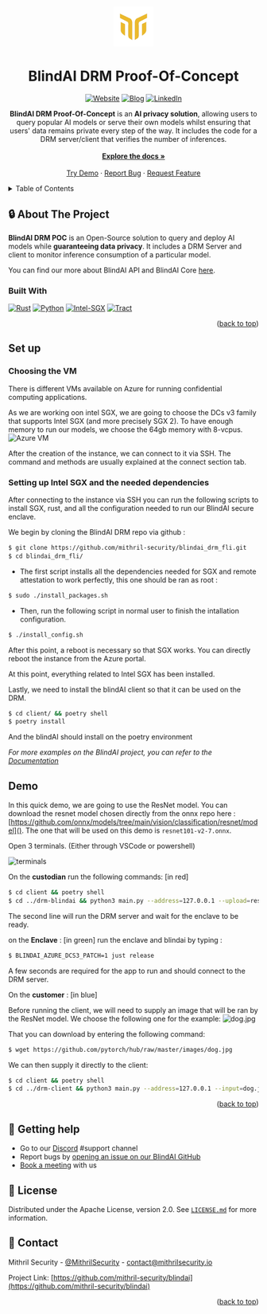 <a name="readme-top"></a>



<!-- PROJECT LOGO -->
<br />
<div align="center">
  <a href="https://github.com/mithril-security/blindai">
    <img src="https://github.com/mithril-security/blindai/raw/main/docs/assets/logo.png" alt="Logo" width="80" height="80">
  </a>

<h1 align="center">BlindAI DRM Proof-Of-Concept</h1>

[![Website][website-shield]][website-url]
[![Blog][blog-shield]][blog-url]
[![LinkedIn][linkedin-shield]][linkedin-url]

  <p align="center">
    <b>BlindAI DRM Proof-Of-Concept</b> is an <b>AI privacy solution</b>, allowing users to query popular AI models or serve their own models whilst ensuring that users' data remains private every step of the way.
    It includes the code for a DRM server/client that verifies the number of inferences. 
	<br /><br />
    <a href="https://blindai.mithrilsecurity.io/en/latest"><strong>Explore the docs »</strong></a>
    <br />
    <br />
    <a href="https://blindai.mithrilsecurity.io/en/latest/docs/getting-started/quick-tour/">Try Demo</a>
    ·
    <a href="https://github.com/mithril-security/blindai/issues">Report Bug</a>
    ·
    <a href="https://github.com/mithril-security/blindai/issues">Request Feature</a>
  </p>
</div>



<!-- TABLE OF CONTENTS -->
<details>
  <summary>Table of Contents</summary>
  <ol>
    <li>
      <a href="#-about-the-project">About The Project</a>
      <ul>
        <li><a href="#built-with">Built With</a></li>
      </ul>
    </li>
    <li>
      <a href="#-Set-up">Set up</a>
    </li>
    <li><a href="#-usage">Usage</a></li>
    <li><a href="#-getting-help">Getting Help</a></li>
    <li><a href="#-license">License</a></li>
    <li><a href="#-contact">Contact</a></li>
  </ol>
</details>

<!-- ABOUT THE PROJECT -->
## 🔒 About The Project

**BlindAI DRM POC** is an Open-Source solution to query and deploy AI models while **guaranteeing data privacy**. It includes a DRM Server and client to monitor inference consumption of a particular model.



You can find our more about BlindAI API and BlindAI Core [here](https://blindai.mithrilsecurity.io/en/latest/docs/getting-started/blindai_structure/).

### Built With 

[![Rust][Rust]][Rust-url] [![Python][Python]][Python-url] [![Intel-SGX][Intel-SGX]][Intel-sgx-url] [![Tract][Tract]][tract-url]

<p align="right">(<a href="#readme-top">back to top</a>)</p>

<!-- GETTING STARTED -->
## Set up

### Choosing the VM
There is different VMs available on Azure for running confidential computing applications. 

As we are working oon intel SGX, we are going to choose the DCs v3 family that supports Intel SGX (and more precisely SGX 2). To have enough memory to run our models, we choose the 64gb memory with 8-vcpus.
![Azure VM](https://github.com/mithril-security/blindai_drm_fli/blob/main/docs/assets/set_up.png)

After the creation of the instance, we can connect to it via SSH. The command and methods are usually explained at the  connect section tab.

### Setting up Intel SGX and the needed dependencies 
After connecting to the instance via SSH you can run the following scripts to install SGX, rust, and all the configuration needed to run our BlindAI secure enclave. 

We begin by cloning the BlindAI DRM repo via github :
```bash
$ git clone https://github.com/mithril-security/blindai_drm_fli.git
$ cd blindai_drm_fli/
```

- The first script installs all the dependencies needed for SGX and remote attestation to work perfectly, this one should be ran as root : 
```bash 
$ sudo ./install_packages.sh
``` 

- Then, run the following script in normal user to finish the intallation configuration.
```bash
$ ./install_config.sh
```

After this point, a reboot is necessary so that SGX works. You can directly reboot the instance from the Azure portal. 


<!-- - Usual dependencies
```bash 
sudo apt-get install -y libcurl4 libssl1.1 make cmake jq pkg-config libssl-dev protobuf-compiler curl gnupg software-properties-common
```

- Rust and its set-up
```bash
# install rust
curl --proto '=https' --tlsv1.2 -sSf https://sh.rustup.rs | sh

# Changing default to nightly
rustup default nightly
rustup target add x86_64-fortanix-unknown-sgx --toolchain nightly
```

- Installing intel SGX dependencies and fortanix
```bash
# Intel SGX 
echo "deb https://download.01.org/intel-sgx/sgx_repo/ubuntu $(lsb_release -cs) main" | sudo tee -a /etc/apt/sources.list.d/intel-sgx.list >/dev/null 

curl -sSL "https://download.01.org/intel-sgx/sgx_repo/ubuntu/intel-sgx-deb.key" | sudo apt-key add - 

sudo apt-get update

sudo apt-get install -y sgx-aesm-service libsgx-aesm-launch-plugin

# Fortanix & Just
cargo install fortanix-sgx-tools ftxsgx-simulator sgxs-tools --git https://github.com/mithril-security/rust-sgx --branch sim-mode

curl --proto '=https' --tlsv1.2 -sSf https://just.systems/install.sh | sudo bash -s -- --to /usr/bin

# Azure DCAP client
sudo apt-get remove -y libsgx-dcap-default-qpl 
curl -sSL https://packages.microsoft.com/keys/microsoft.asc | sudo apt-key add -
sudo add-apt-repository "https://packages.microsoft.com/ubuntu/20.04/prod"
sudo apt-get update && sudo apt-get install -y az-dcap-client
sudo ln -s /usr/lib/libdcap_quoteprov.so /usr/lib/x86_64-linux-gnu/libdcap_quoteprov.so.1
``` -->
At this point, everything related to Intel SGX has been installed. 

Lastly, we need to install the blindAI client so that it can be used on the DRM. 
```bash
$ cd client/ && poetry shell
$ poetry install
``` 
And the blindAI should install on the poetry environment

_For more examples on the BlindAI project, you can refer to the [Documentation](https://blindai.mithrilsecurity.io/en/latest/)_

## Demo

In this quick demo, we are going to use the ResNet model. 
You can download the resnet model chosen directly from the onnx repo here : [https://github.com/onnx/models/tree/main/vision/classification/resnet/model](). 
The one that will be used on this demo is `resnet101-v2-7.onnx`.

Open 3 terminals.
(Either through VSCode or powershell)

![terminals](https://github.com/mithril-security/blindai_drm_fli/blob/main/docs/assets/fli_1.png)

On the **custodian** run the following commands: [in red]
```bash
$ cd client && poetry shell
$ cd ../drm-blindai && python3 main.py --address=127.0.0.1 --upload=resnet101-v2-7.onnx
```

The second line will run the DRM server and wait for the enclave to be ready.
	

on the **Enclave** : [in green] 
	run the enclave and blindai by typing : 
```bash
$ BLINDAI_AZURE_DCS3_PATCH=1 just release 
```
A few seconds are required for the app to run and should connect to the DRM server. 
	
On the **customer** : [in blue]

Before running the client, we will need to supply an image that will be ran by the ResNet model. 
We choose the following one for the example: 
![dog.jpg](https://github.com/pytorch/hub/raw/master/images/dog.jpg)

That you can download by entering the following command: 
```bash
$ wget https://github.com/pytorch/hub/raw/master/images/dog.jpg
```
We can then supply it directly to the client:

```bash
$ cd client && poetry shell
$ cd ../drm-client && python3 main.py --address=127.0.0.1 --input=dog.jpg
```




<p align="right">(<a href="#readme-top">back to top</a>)</p>

<!-- GETTING HELP -->
## 🙋 Getting help

* Go to our [Discord](https://discord.com/invite/TxEHagpWd4) #support channel
* Report bugs by [opening an issue on our BlindAI GitHub](https://github.com/mithril-security/blindai/issues)
* [Book a meeting](https://calendly.com/contact-mithril-security/15mins?month=2023-03) with us


<!-- LICENSE -->
## 📜 License

Distributed under the Apache License, version 2.0. See [`LICENSE.md`](https://www.apache.org/licenses/LICENSE-2.0) for more information.


<!-- CONTACT -->
## 📇 Contact

Mithril Security - [@MithrilSecurity](https://twitter.com/MithrilSecurity) - contact@mithrilsecurity.io

Project Link: [https://github.com/mithril-security/blindai](https://github.com/mithril-security/blindai)

<p align="right">(<a href="#readme-top">back to top</a>)</p>

<!-- MARKDOWN LINKS & IMAGES -->
<!-- https://github.com/alexandresanlim/Badges4-README.md-Profile#-blog- -->
[contributors-shield]: https://img.shields.io/github/contributors/mithril-security/blindai.svg?style=for-the-badge
[contributors-url]: https://github.com/mithril-security/blindai/graphs/contributors
[forks-shield]: https://img.shields.io/github/forks/mithril-security/blindai.svg?style=for-the-badge
[forks-url]: https://github.com/mithril-security/blindai/network/members
[stars-shield]: https://img.shields.io/github/stars/mithril-security/blindai.svg?style=for-the-badge
[stars-url]: https://github.com/mithril-security/blindai/stargazers
[issues-shield]: https://img.shields.io/github/issues/mithril-security/blindai.svg?style=for-the-badge
[issues-url]: https://github.com/mithril-security/blindai/issues
[license-shield]: https://img.shields.io/github/license/mithril-security/blindai.svg?style=for-the-badge
[license-url]: https://github.com/mithril-security/blindai/blob/master/LICENSE.txt
[linkedin-shield]: https://img.shields.io/badge/LinkedIn-0077B5?style=for-the-badge&logo=linkedin&logoColor=white&colorB=555
[linkedin-url]: https://www.linkedin.com/company/mithril-security-company/
[website-url]: https://www.mithrilsecurity.io
[website-shield]: https://img.shields.io/badge/website-000000?style=for-the-badge&colorB=555
[blog-url]: https://blog.mithrilsecurity.io/
[blog-shield]: https://img.shields.io/badge/Blog-000?style=for-the-badge&logo=ghost&logoColor=yellow&colorB=555
[product-screenshot]: images/screenshot.png
[Python]: https://img.shields.io/badge/Python-FFD43B?style=for-the-badge&logo=python&logoColor=blue
[Python-url]: https://www.python.org/
[Rust]: https://img.shields.io/badge/rust-FFD43B?style=for-the-badge&logo=rust&logoColor=black
[Rust-url]: https://www.rust-lang.org/fr
[Intel-SGX]: https://img.shields.io/badge/SGX-FFD43B?style=for-the-badge&logo=intel&logoColor=black
[Intel-sgx-url]: https://www.intel.fr/content/www/fr/fr/architecture-and-technology/software-guard-extensions.html
[Tract]: https://img.shields.io/badge/Tract-FFD43B?style=for-the-badge
[tract-url]: https://github.com/mithril-security/tract/tree/6e4620659837eebeaba40ab3eeda67d33a99c7cf

<!-- Done using https://github.com/othneildrew/Best-README-Template -->
